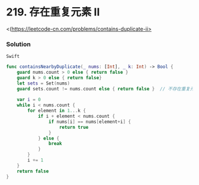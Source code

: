 # 219. 存在重复元素 II

<(https://leetcode-cn.com/problems/contains-duplicate-ii>

### Solution

`Swift`

```swift
func containsNearbyDuplicate(_ nums: [Int], _ k: Int) -> Bool {
    guard nums.count > 0 else { return false }
    guard k > 0 else { return false}
    let sets = Set(nums)
    guard sets.count != nums.count else { return false }  // 不存在重复元素
    
    var i = 0
    while i < nums.count {
        for element in 1...k {
            if i + element < nums.count {
                if nums[i] == nums[element+i] {
                    return true
                }
            } else {
                break
            }
        }
        i += 1
    }
    return false
}
```